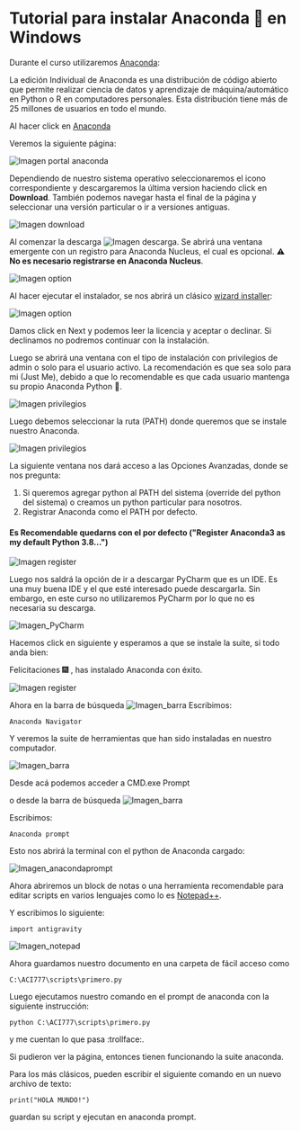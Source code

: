 # Tutorial para instalar Anaconda :snake: en Windows

Durante el curso utilizaremos [Anaconda](https://www.anaconda.com/products/individual-d):

La edición Individual de Anaconda es una distribución de código abierto que permite realizar ciencia de datos y aprendizaje de máquina/automático en Python o R en computadores personales. 
Esta distribución tiene más de 25 millones de usuarios en todo el mundo.

Al hacer click en [Anaconda](https://www.anaconda.com/products/individual-d)

Veremos la siguiente página:

![Imagen portal anaconda](https://github.com/dtravisany/ACI600/blob/main/00_instalar_anaconda/imgs/imagen0.png)

Dependiendo de nuestro sistema operativo seleccionaremos el icono correspondiente y descargaremos la última version haciendo click en __Download__. También podemos navegar hasta el final de la página y seleccionar una versión particular o ir a versiones antiguas.

![Imagen download](https://github.com/dtravisany/ACI600/blob/main/00_instalar_anaconda/imgs/imagen1.png)

Al comenzar la descarga ![Imagen descarga](imgs/imagendescarga.png).
 Se abrirá una ventana emergente con un registro para Anaconda Nucleus, el cual es opcional.
 :warning: __No es necesario registrarse en Anaconda Nucleus__.

![Imagen option](https://github.com/dtravisany/ACI600/blob/main/00_instalar_anaconda/imgs/Imagen_option.png)

Al hacer ejecutar el instalador, se nos abrirá un clásico [wizard installer](https://www.installaware.com/suite-installer-wizard.htm):

![Imagen option](https://github.com/dtravisany/ACI600/blob/main/00_instalar_anaconda/imgs/imageninstaller.png)

Damos click en Next y podemos leer la licencia y aceptar o declinar. 
Si declinamos no podremos continuar con la instalación.

Luego se abrirá una ventana con el tipo de instalación con privilegios de admin o solo para el usuario activo.
La recomendación es que sea solo para mi (Just Me), debido a que lo recomendable es que cada usuario mantenga su propio Anaconda Python :snake:.


![Imagen privilegios](https://github.com/dtravisany/ACI600/blob/main/00_instalar_anaconda/imgs/imagenprivilegios.png)

Luego debemos seleccionar la ruta (PATH) donde queremos que se instale nuestro Anaconda.

![Imagen privilegios](https://github.com/dtravisany/ACI600/blob/main/00_instalar_anaconda/imgs/imagenpath.png)

La siguiente ventana nos dará acceso a las Opciones Avanzadas, 
donde se nos pregunta: 
1. Si queremos agregar python al PATH del sistema (override del python del sistema) o creamos un python particular para  nosotros.
2. Registrar Anaconda como el PATH por defecto.

#### Es Recomendable quedarns con el por defecto ("Register Anaconda3 as my default Python 3.8...")

![Imagen register](https://github.com/dtravisany/ACI600/blob/main/00_instalar_anaconda/imgs/imagenregister.png)


Luego nos saldrá la opción de ir a descargar PyCharm que es un IDE. Es una muy buena IDE y el que esté interesado puede descargarla. Sin embargo, 
en este curso no utilizaremos PyCharm por lo que no es necesaria su descarga.

![Imagen_PyCharm](https://github.com/dtravisany/ACI600/blob/main/00_instalar_anaconda/imgs/anacondapycharm.png)


Hacemos click en siguiente y esperamos a que se instale la suite, si todo anda bien:

Felicitaciones :fireworks: , has instalado Anaconda con éxito.

![Imagen register](https://github.com/dtravisany/ACI600/blob/main/00_instalar_anaconda/imgs/anacondaFinish.png)

Ahora en la barra de búsqueda ![Imagen_barra](imgs/barrabusqueda.png)
Escribimos:

    Anaconda Navigator

Y veremos la suite de herramientas que han sido instaladas en nuestro computador.

![Imagen_barra](https://github.com/dtravisany/ACI600/blob/main/00_instalar_anaconda/imgs/navigator.PNG)

Desde acá podemos acceder a CMD.exe Prompt

o desde la barra de búsqueda ![Imagen_barra](https://github.com/dtravisany/ACI600/blob/main/00_instalar_anaconda/imgs/barrabusqueda.png)

Escribimos:

    Anaconda prompt


Esto nos abrirá la terminal con el python de Anaconda cargado:


![Imagen_anacondaprompt](https://github.com/dtravisany/ACI600/blob/main/00_instalar_anaconda/imgs/anacondaprompt.png)

Ahora abriremos un block de notas o una herramienta recomendable para editar scripts en varios lenguajes como lo es 
[Notepad++](https://notepad-plus-plus.org/).

Y escribimos lo siguiente:

    import antigravity


![Imagen_notepad](https://github.com/dtravisany/ACI600/blob/main/00_instalar_anaconda/imgs/antigravity.png) 

Ahora guardamos nuestro documento en una carpeta de fácil acceso como

    C:\ACI777\scripts\primero.py

Luego ejecutamos nuestro comando en el prompt de anaconda con la siguiente instrucción:

    python C:\ACI777\scripts\primero.py

y me cuentan lo que pasa :trollface:.



Si pudieron ver la página, entonces tienen funcionando la suite anaconda.

Para los más clásicos, pueden escribir el siguiente comando en un nuevo archivo de texto:

    print("HOLA MUNDO!")

guardan su script y ejecutan en anaconda prompt.

























